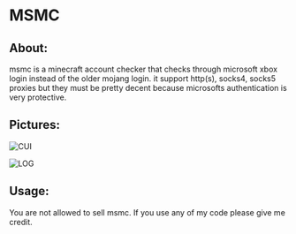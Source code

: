 # MSMC
## About:
msmc is a minecraft account checker that checks through microsoft xbox login instead of the older mojang login.
it support http(s), socks4, socks5 proxies but they must be pretty decent because microsofts authentication is very protective.

## Pictures:
![CUI](https://media.discordapp.net/attachments/894937291158605856/1106267319098941450/image.png?width=1057&height=612)

![LOG](https://media.discordapp.net/attachments/894937291158605856/1106266194505384026/image.png?width=1057&height=612)

## Usage:
You are not allowed to sell msmc. If you use any of my code please give me credit.

